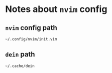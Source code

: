 # Notes about `nvim` config

## `nvim` config path

`~/.config/nvim/init.vim`

## `dein` path

`~/.cache/dein`
